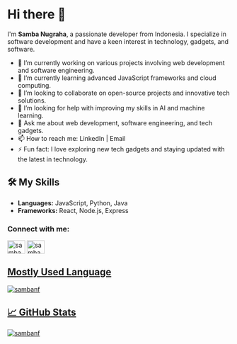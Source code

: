 # Hi there 👋

I'm **Samba Nugraha**, a passionate developer from Indonesia. I specialize in software development and have a keen interest in technology, gadgets, and software.

- 🔭 I’m currently working on various projects involving web development and software engineering.
- 🌱 I’m currently learning advanced JavaScript frameworks and cloud computing.
- 👯 I’m looking to collaborate on open-source projects and innovative tech solutions.
- 🤔 I’m looking for help with improving my skills in AI and machine learning.
- 💬 Ask me about web development, software engineering, and tech gadgets.
- 📫 How to reach me: LinkedIn | Email
- ⚡ Fun fact: I love exploring new tech gadgets and staying updated with the latest in technology.

## 🛠️ My Skills

- **Languages:** JavaScript, Python, Java
- **Frameworks:** React, Node.js, Express

<h3 align="left">Connect with me:</h3>
<p align="left">
<a href="https://dev.to/sambanugraha" target="blank"><img align="center" src="https://raw.githubusercontent.com/rahuldkjain/github-profile-readme-generator/master/src/images/icons/Social/devto.svg" alt="sambanugraha" height="30" width="40" /></a>
<a href="https://www.hackerrank.com/sambanugraha" target="blank"><img align="center" src="https://raw.githubusercontent.com/rahuldkjain/github-profile-readme-generator/master/src/images/icons/Social/hackerrank.svg" alt="sambanugraha" height="30" width="40" />

## Mostly Used Language
<p align="left">
  <img src="https://github-readme-stats.vercel.app/api/top-langs?username=sambanf&show_icons=true&locale=en&layout=compact" alt="sambanf" />
</p>

## 📈 GitHub Stats
<p align="left">
  <img src="https://github-readme-stats.vercel.app/api?username=sambanf&show_icons=true&locale=en" alt="sambanf" />
</p>

